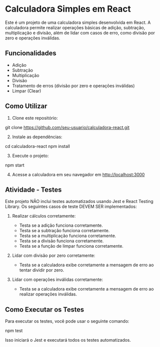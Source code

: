 # Calculadora Simples em React

Este é um projeto de uma calculadora simples desenvolvida em React. A calculadora permite realizar operações básicas de adição, subtração, multiplicação e divisão, além de lidar com casos de erro, como divisão por zero e operações inválidas.

## Funcionalidades

- Adição
- Subtração
- Multiplicação
- Divisão
- Tratamento de erros (divisão por zero e operações inválidas)
- Limpar (Clear)

## Como Utilizar

1. Clone este repositório:

git clone https://github.com/seu-usuario/calculadora-react.git

2. Instale as dependências:

cd calculadora-react
npm install

3. Execute o projeto:

npm start

4. Acesse a calculadora em seu navegador em [http://localhost:3000](http://localhost:3000)

## Atividade - Testes

Este projeto NÃO inclui testes automatizados usando Jest e React Testing Library. Os seguintes casos de teste DEVEM SER implementados:

1. Realizar cálculos corretamente:
   - Testa se a adição funciona corretamente.
   - Testa se a subtração funciona corretamente.
   - Testa se a multiplicação funciona corretamente.
   - Testa se a divisão funciona corretamente.
   - Testa se a função de limpar funciona corretamente.

2. Lidar com divisão por zero corretamente:
   - Testa se a calculadora exibe corretamente a mensagem de erro ao tentar dividir por zero.

3. Lidar com operações inválidas corretamente:
   - Testa se a calculadora exibe corretamente a mensagem de erro ao realizar operações inválidas.

## Como Executar os Testes

Para executar os testes, você pode usar o seguinte comando:

npm test

Isso iniciará o Jest e executará todos os testes automatizados.
